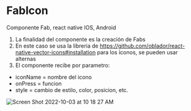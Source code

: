 # FabIcon
 Componente Fab, react native IOS, Android

1. La finalidad del componente es la creación de Fabs
2. En este caso se usa la libreria de  https://github.com/oblador/react-native-vector-icons#installation  para los iconos, se pueden usar alternas
3. El componente recibe por parametro:
  * iconName = nombre del icono
  * onPress = funcion 
  * style = cambio de estilo, color, posicion, etc.
  
![Screen Shot 2022-10-03 at 10 18 27 AM](https://user-images.githubusercontent.com/114936725/193614709-f84b48e7-9878-4e68-b9d7-4382bee0ab61.png)

